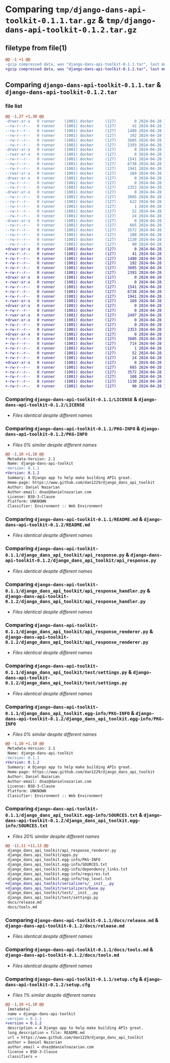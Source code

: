 # Comparing `tmp/django-dans-api-toolkit-0.1.1.tar.gz` & `tmp/django-dans-api-toolkit-0.1.2.tar.gz`

## filetype from file(1)

```diff
@@ -1 +1 @@
-gzip compressed data, was "django-dans-api-toolkit-0.1.1.tar", last modified: Sun Apr 28 19:11:30 2024, max compression
+gzip compressed data, was "django-dans-api-toolkit-0.1.2.tar", last modified: Sun Apr 28 19:14:42 2024, max compression
```

## Comparing `django-dans-api-toolkit-0.1.1.tar` & `django-dans-api-toolkit-0.1.2.tar`

### file list

```diff
@@ -1,27 +1,30 @@
-drwxr-xr-x   0 runner    (1001) docker     (127)        0 2024-04-28 19:11:30.436720 django-dans-api-toolkit-0.1.1/
--rw-r--r--   0 runner    (1001) docker     (127)       41 2024-04-28 19:11:22.000000 django-dans-api-toolkit-0.1.1/AUTHORS
--rw-r--r--   0 runner    (1001) docker     (127)     1480 2024-04-28 19:11:22.000000 django-dans-api-toolkit-0.1.1/LICENSE
--rw-r--r--   0 runner    (1001) docker     (127)      192 2024-04-28 19:11:22.000000 django-dans-api-toolkit-0.1.1/MANIFEST.in
--rw-r--r--   0 runner    (1001) docker     (127)     3605 2024-04-28 19:11:30.436720 django-dans-api-toolkit-0.1.1/PKG-INFO
--rw-r--r--   0 runner    (1001) docker     (127)     2393 2024-04-28 19:11:22.000000 django-dans-api-toolkit-0.1.1/README.md
-drwxr-xr-x   0 runner    (1001) docker     (127)        0 2024-04-28 19:11:30.432720 django-dans-api-toolkit-0.1.1/django_dans_api_toolkit/
--rwxr-xr-x   0 runner    (1001) docker     (127)        0 2024-04-28 19:11:22.000000 django-dans-api-toolkit-0.1.1/django_dans_api_toolkit/__init__.py
--rw-r--r--   0 runner    (1001) docker     (127)     1541 2024-04-28 19:11:22.000000 django-dans-api-toolkit-0.1.1/django_dans_api_toolkit/api_response.py
--rw-r--r--   0 runner    (1001) docker     (127)     6738 2024-04-28 19:11:22.000000 django-dans-api-toolkit-0.1.1/django_dans_api_toolkit/api_response_handler.py
--rw-r--r--   0 runner    (1001) docker     (127)     1941 2024-04-28 19:11:22.000000 django-dans-api-toolkit-0.1.1/django_dans_api_toolkit/api_response_renderer.py
--rwxr-xr-x   0 runner    (1001) docker     (127)      169 2024-04-28 19:11:22.000000 django-dans-api-toolkit-0.1.1/django_dans_api_toolkit/apps.py
-drwxr-xr-x   0 runner    (1001) docker     (127)        0 2024-04-28 19:11:30.436720 django-dans-api-toolkit-0.1.1/django_dans_api_toolkit/test/
--rw-r--r--   0 runner    (1001) docker     (127)        0 2024-04-28 19:11:22.000000 django-dans-api-toolkit-0.1.1/django_dans_api_toolkit/test/__init__.py
--rw-r--r--   0 runner    (1001) docker     (127)     2353 2024-04-28 19:11:22.000000 django-dans-api-toolkit-0.1.1/django_dans_api_toolkit/test/settings.py
-drwxr-xr-x   0 runner    (1001) docker     (127)        0 2024-04-28 19:11:30.436720 django-dans-api-toolkit-0.1.1/django_dans_api_toolkit.egg-info/
--rw-r--r--   0 runner    (1001) docker     (127)     3605 2024-04-28 19:11:30.000000 django-dans-api-toolkit-0.1.1/django_dans_api_toolkit.egg-info/PKG-INFO
--rw-r--r--   0 runner    (1001) docker     (127)      622 2024-04-28 19:11:30.000000 django-dans-api-toolkit-0.1.1/django_dans_api_toolkit.egg-info/SOURCES.txt
--rw-r--r--   0 runner    (1001) docker     (127)        1 2024-04-28 19:11:30.000000 django-dans-api-toolkit-0.1.1/django_dans_api_toolkit.egg-info/dependency_links.txt
--rw-r--r--   0 runner    (1001) docker     (127)       52 2024-04-28 19:11:30.000000 django-dans-api-toolkit-0.1.1/django_dans_api_toolkit.egg-info/requires.txt
--rw-r--r--   0 runner    (1001) docker     (127)       24 2024-04-28 19:11:30.000000 django-dans-api-toolkit-0.1.1/django_dans_api_toolkit.egg-info/top_level.txt
-drwxr-xr-x   0 runner    (1001) docker     (127)        0 2024-04-28 19:11:30.436720 django-dans-api-toolkit-0.1.1/docs/
--rw-r--r--   0 runner    (1001) docker     (127)      665 2024-04-28 19:11:22.000000 django-dans-api-toolkit-0.1.1/docs/release.md
--rw-r--r--   0 runner    (1001) docker     (127)     3572 2024-04-28 19:11:22.000000 django-dans-api-toolkit-0.1.1/docs/tools.md
--rw-r--r--   0 runner    (1001) docker     (127)      108 2024-04-28 19:11:22.000000 django-dans-api-toolkit-0.1.1/pyproject.toml
--rw-r--r--   0 runner    (1001) docker     (127)     1130 2024-04-28 19:11:30.436720 django-dans-api-toolkit-0.1.1/setup.cfg
--rw-r--r--   0 runner    (1001) docker     (127)       90 2024-04-28 19:11:22.000000 django-dans-api-toolkit-0.1.1/setup.py
+drwxr-xr-x   0 runner    (1001) docker     (127)        0 2024-04-28 19:14:42.646867 django-dans-api-toolkit-0.1.2/
+-rw-r--r--   0 runner    (1001) docker     (127)       41 2024-04-28 19:14:33.000000 django-dans-api-toolkit-0.1.2/AUTHORS
+-rw-r--r--   0 runner    (1001) docker     (127)     1480 2024-04-28 19:14:33.000000 django-dans-api-toolkit-0.1.2/LICENSE
+-rw-r--r--   0 runner    (1001) docker     (127)      192 2024-04-28 19:14:33.000000 django-dans-api-toolkit-0.1.2/MANIFEST.in
+-rw-r--r--   0 runner    (1001) docker     (127)     3605 2024-04-28 19:14:42.646867 django-dans-api-toolkit-0.1.2/PKG-INFO
+-rw-r--r--   0 runner    (1001) docker     (127)     2393 2024-04-28 19:14:33.000000 django-dans-api-toolkit-0.1.2/README.md
+drwxr-xr-x   0 runner    (1001) docker     (127)        0 2024-04-28 19:14:42.646867 django-dans-api-toolkit-0.1.2/django_dans_api_toolkit/
+-rwxr-xr-x   0 runner    (1001) docker     (127)        0 2024-04-28 19:14:33.000000 django-dans-api-toolkit-0.1.2/django_dans_api_toolkit/__init__.py
+-rw-r--r--   0 runner    (1001) docker     (127)     1541 2024-04-28 19:14:33.000000 django-dans-api-toolkit-0.1.2/django_dans_api_toolkit/api_response.py
+-rw-r--r--   0 runner    (1001) docker     (127)     6738 2024-04-28 19:14:33.000000 django-dans-api-toolkit-0.1.2/django_dans_api_toolkit/api_response_handler.py
+-rw-r--r--   0 runner    (1001) docker     (127)     1941 2024-04-28 19:14:33.000000 django-dans-api-toolkit-0.1.2/django_dans_api_toolkit/api_response_renderer.py
+-rwxr-xr-x   0 runner    (1001) docker     (127)      169 2024-04-28 19:14:33.000000 django-dans-api-toolkit-0.1.2/django_dans_api_toolkit/apps.py
+drwxr-xr-x   0 runner    (1001) docker     (127)        0 2024-04-28 19:14:42.646867 django-dans-api-toolkit-0.1.2/django_dans_api_toolkit/serializers/
+-rw-r--r--   0 runner    (1001) docker     (127)        0 2024-04-28 19:14:33.000000 django-dans-api-toolkit-0.1.2/django_dans_api_toolkit/serializers/__init__.py
+-rwxr-xr-x   0 runner    (1001) docker     (127)     2497 2024-04-28 19:14:33.000000 django-dans-api-toolkit-0.1.2/django_dans_api_toolkit/serializers/base.py
+drwxr-xr-x   0 runner    (1001) docker     (127)        0 2024-04-28 19:14:42.646867 django-dans-api-toolkit-0.1.2/django_dans_api_toolkit/test/
+-rw-r--r--   0 runner    (1001) docker     (127)        0 2024-04-28 19:14:33.000000 django-dans-api-toolkit-0.1.2/django_dans_api_toolkit/test/__init__.py
+-rw-r--r--   0 runner    (1001) docker     (127)     2353 2024-04-28 19:14:33.000000 django-dans-api-toolkit-0.1.2/django_dans_api_toolkit/test/settings.py
+drwxr-xr-x   0 runner    (1001) docker     (127)        0 2024-04-28 19:14:42.646867 django-dans-api-toolkit-0.1.2/django_dans_api_toolkit.egg-info/
+-rw-r--r--   0 runner    (1001) docker     (127)     3605 2024-04-28 19:14:42.000000 django-dans-api-toolkit-0.1.2/django_dans_api_toolkit.egg-info/PKG-INFO
+-rw-r--r--   0 runner    (1001) docker     (127)      714 2024-04-28 19:14:42.000000 django-dans-api-toolkit-0.1.2/django_dans_api_toolkit.egg-info/SOURCES.txt
+-rw-r--r--   0 runner    (1001) docker     (127)        1 2024-04-28 19:14:42.000000 django-dans-api-toolkit-0.1.2/django_dans_api_toolkit.egg-info/dependency_links.txt
+-rw-r--r--   0 runner    (1001) docker     (127)       52 2024-04-28 19:14:42.000000 django-dans-api-toolkit-0.1.2/django_dans_api_toolkit.egg-info/requires.txt
+-rw-r--r--   0 runner    (1001) docker     (127)       24 2024-04-28 19:14:42.000000 django-dans-api-toolkit-0.1.2/django_dans_api_toolkit.egg-info/top_level.txt
+drwxr-xr-x   0 runner    (1001) docker     (127)        0 2024-04-28 19:14:42.646867 django-dans-api-toolkit-0.1.2/docs/
+-rw-r--r--   0 runner    (1001) docker     (127)      665 2024-04-28 19:14:33.000000 django-dans-api-toolkit-0.1.2/docs/release.md
+-rw-r--r--   0 runner    (1001) docker     (127)     3572 2024-04-28 19:14:33.000000 django-dans-api-toolkit-0.1.2/docs/tools.md
+-rw-r--r--   0 runner    (1001) docker     (127)      108 2024-04-28 19:14:33.000000 django-dans-api-toolkit-0.1.2/pyproject.toml
+-rw-r--r--   0 runner    (1001) docker     (127)     1130 2024-04-28 19:14:42.646867 django-dans-api-toolkit-0.1.2/setup.cfg
+-rw-r--r--   0 runner    (1001) docker     (127)       90 2024-04-28 19:14:33.000000 django-dans-api-toolkit-0.1.2/setup.py
```

### Comparing `django-dans-api-toolkit-0.1.1/LICENSE` & `django-dans-api-toolkit-0.1.2/LICENSE`

 * *Files identical despite different names*

### Comparing `django-dans-api-toolkit-0.1.1/PKG-INFO` & `django-dans-api-toolkit-0.1.2/PKG-INFO`

 * *Files 0% similar despite different names*

```diff
@@ -1,10 +1,10 @@
 Metadata-Version: 2.1
 Name: django-dans-api-toolkit
-Version: 0.1.1
+Version: 0.1.2
 Summary: A Django app to help make building APIs great.
 Home-page: https://www.github.com/dan1229/django_dans_api_toolkit
 Author: Daniel Nazarian
 Author-email: dnaz@danielnazarian.com
 License: BSD-3-Clause
 Platform: UNKNOWN
 Classifier: Environment :: Web Environment
```

### Comparing `django-dans-api-toolkit-0.1.1/README.md` & `django-dans-api-toolkit-0.1.2/README.md`

 * *Files identical despite different names*

### Comparing `django-dans-api-toolkit-0.1.1/django_dans_api_toolkit/api_response.py` & `django-dans-api-toolkit-0.1.2/django_dans_api_toolkit/api_response.py`

 * *Files identical despite different names*

### Comparing `django-dans-api-toolkit-0.1.1/django_dans_api_toolkit/api_response_handler.py` & `django-dans-api-toolkit-0.1.2/django_dans_api_toolkit/api_response_handler.py`

 * *Files identical despite different names*

### Comparing `django-dans-api-toolkit-0.1.1/django_dans_api_toolkit/api_response_renderer.py` & `django-dans-api-toolkit-0.1.2/django_dans_api_toolkit/api_response_renderer.py`

 * *Files identical despite different names*

### Comparing `django-dans-api-toolkit-0.1.1/django_dans_api_toolkit/test/settings.py` & `django-dans-api-toolkit-0.1.2/django_dans_api_toolkit/test/settings.py`

 * *Files identical despite different names*

### Comparing `django-dans-api-toolkit-0.1.1/django_dans_api_toolkit.egg-info/PKG-INFO` & `django-dans-api-toolkit-0.1.2/django_dans_api_toolkit.egg-info/PKG-INFO`

 * *Files 0% similar despite different names*

```diff
@@ -1,10 +1,10 @@
 Metadata-Version: 2.1
 Name: django-dans-api-toolkit
-Version: 0.1.1
+Version: 0.1.2
 Summary: A Django app to help make building APIs great.
 Home-page: https://www.github.com/dan1229/django_dans_api_toolkit
 Author: Daniel Nazarian
 Author-email: dnaz@danielnazarian.com
 License: BSD-3-Clause
 Platform: UNKNOWN
 Classifier: Environment :: Web Environment
```

### Comparing `django-dans-api-toolkit-0.1.1/django_dans_api_toolkit.egg-info/SOURCES.txt` & `django-dans-api-toolkit-0.1.2/django_dans_api_toolkit.egg-info/SOURCES.txt`

 * *Files 20% similar despite different names*

```diff
@@ -11,11 +11,13 @@
 django_dans_api_toolkit/api_response_renderer.py
 django_dans_api_toolkit/apps.py
 django_dans_api_toolkit.egg-info/PKG-INFO
 django_dans_api_toolkit.egg-info/SOURCES.txt
 django_dans_api_toolkit.egg-info/dependency_links.txt
 django_dans_api_toolkit.egg-info/requires.txt
 django_dans_api_toolkit.egg-info/top_level.txt
+django_dans_api_toolkit/serializers/__init__.py
+django_dans_api_toolkit/serializers/base.py
 django_dans_api_toolkit/test/__init__.py
 django_dans_api_toolkit/test/settings.py
 docs/release.md
 docs/tools.md
```

### Comparing `django-dans-api-toolkit-0.1.1/docs/release.md` & `django-dans-api-toolkit-0.1.2/docs/release.md`

 * *Files identical despite different names*

### Comparing `django-dans-api-toolkit-0.1.1/docs/tools.md` & `django-dans-api-toolkit-0.1.2/docs/tools.md`

 * *Files identical despite different names*

### Comparing `django-dans-api-toolkit-0.1.1/setup.cfg` & `django-dans-api-toolkit-0.1.2/setup.cfg`

 * *Files 1% similar despite different names*

```diff
@@ -1,10 +1,10 @@
 [metadata]
 name = django-dans-api-toolkit
-version = 0.1.1
+version = 0.1.2
 description = A Django app to help make building APIs great.
 long_description = file: README.md
 url = https://www.github.com/dan1229/django_dans_api_toolkit
 author = Daniel Nazarian
 author_email = dnaz@danielnazarian.com
 license = BSD-3-Clause
 classifiers =
```

